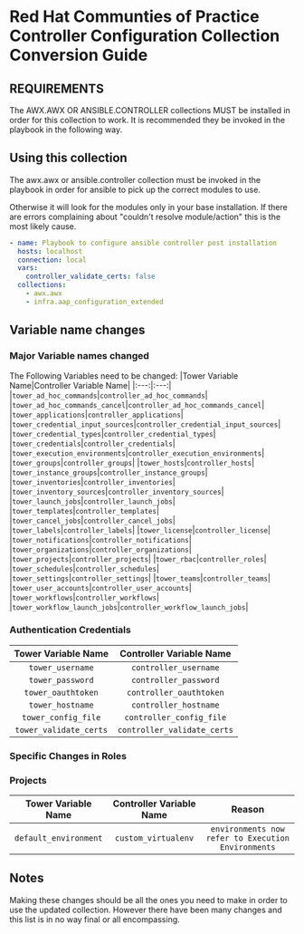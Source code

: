 # Red Hat Communties of Practice Controller Configuration Collection Conversion Guide

## REQUIREMENTS

The AWX.AWX OR ANSIBLE.CONTROLLER collections MUST be installed in order for this collection to work. It is recommended they be invoked in the playbook in the following way.

## Using this collection

The awx.awx or ansible.controller collection must be invoked in the playbook in order for ansible to pick up the correct modules to use.

Otherwise it will look for the modules only in your base installation. If there are errors complaining about "couldn't resolve module/action" this is the most likely cause.

```yaml
- name: Playbook to configure ansible controller post installation
  hosts: localhost
  connection: local
  vars:
    controller_validate_certs: false
  collections:
    - awx.awx
    - infra.aap_configuration_extended
```

## Variable name changes

### Major Variable names changed

The Following Variables need to be changed:
|Tower Variable Name|Controller Variable Name|
|:---:|:---:|
|`tower_ad_hoc_commands`|`controller_ad_hoc_commands`|
|`tower_ad_hoc_commands_cancel`|`controller_ad_hoc_commands_cancel`|
|`tower_applications`|`controller_applications`|
|`tower_credential_input_sources`|`controller_credential_input_sources`|
|`tower_credential_types`|`controller_credential_types`|
|`tower_credentials`|`controller_credentials`|
|`tower_execution_environments`|`controller_execution_environments`|
|`tower_groups`|`controller_groups`|
|`tower_hosts`|`controller_hosts`|
|`tower_instance_groups`|`controller_instance_groups`|
|`tower_inventories`|`controller_inventories`|
|`tower_inventory_sources`|`controller_inventory_sources`|
|`tower_launch_jobs`|`controller_launch_jobs`|
|`tower_templates`|`controller_templates`|
|`tower_cancel_jobs`|`controller_cancel_jobs`|
|`tower_labels`|`controller_labels`|
|`tower_license`|`controller_license`|
|`tower_notifications`|`controller_notifications`|
|`tower_organizations`|`controller_organizations`|
|`tower_projects`|`controller_projects`|
|`tower_rbac`|`controller_roles`|
|`tower_schedules`|`controller_schedules`|
|`tower_settings`|`controller_settings`|
|`tower_teams`|`controller_teams`|
|`tower_user_accounts`|`controller_user_accounts`|
|`tower_workflows`|`controller_workflows`|
|`tower_workflow_launch_jobs`|`controller_workflow_launch_jobs`|

### Authentication Credentials

|Tower Variable Name|Controller Variable Name|
|:---:|:---:|
|`tower_username`|`controller_username`|
|`tower_password`|`controller_password`|
|`tower_oauthtoken`|`controller_oauthtoken`|
|`tower_hostname`|`controller_hostname`|
|`tower_config_file`|`controller_config_file`|
|`tower_validate_certs`|`controller_validate_certs`|

### Specific Changes in Roles

### Projects

|Tower Variable Name|Controller Variable Name|Reason|
|:---:|:---:|:---:|
|`default_environment`|`custom_virtualenv`|`environments now refer to Execution Environments`|

## Notes

Making these changes should be all the ones you need to make in order to use the updated collection.
However there have been many changes and this list is in no way final or all encompassing.
